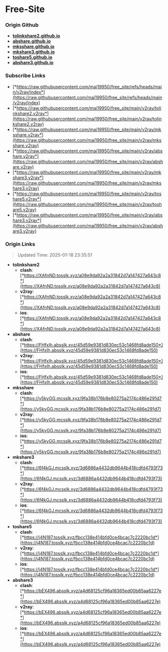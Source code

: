 # Free-Site

### Origin Github

- [**tolinkshare2.github.io**](https://github.com/tolinkshare2/tolinkshare2.github.io)
- [**abshare.github.io**](https://github.com/abshare/abshare.github.io)
- [**mksshare.github.io**](https://github.com/mksshare/mksshare.github.io)
- [**mkshare3.github.io**](https://github.com/mkshare3/mkshare3.github.io)
- [**toshare5.github.io**](https://github.com/toshare5/toshare5.github.io)
- [**abshare3.github.io**](https://github.com/abshare3/abshare3.github.io)

### Subscribe Links

- [*https://raw.githubusercontent.com/mai19950/free_site/refs/heads/main/v2ray/index*](https://raw.githubusercontent.com/mai19950/free_site/refs/heads/main/v2ray/index)
- [*https://raw.githubusercontent.com/mai19950/free_site/main/v2ray/tolinkshare2.v2ray*](https://raw.githubusercontent.com/mai19950/free_site/main/v2ray/tolinkshare2.v2ray)
- [*https://raw.githubusercontent.com/mai19950/free_site/main/v2ray/mksshare.v2ray*](https://raw.githubusercontent.com/mai19950/free_site/main/v2ray/mksshare.v2ray)
- [*https://raw.githubusercontent.com/mai19950/free_site/main/v2ray/abshare.v2ray*](https://raw.githubusercontent.com/mai19950/free_site/main/v2ray/abshare.v2ray)
- [*https://raw.githubusercontent.com/mai19950/free_site/main/v2ray/mkshare3.v2ray*](https://raw.githubusercontent.com/mai19950/free_site/main/v2ray/mkshare3.v2ray)
- [*https://raw.githubusercontent.com/mai19950/free_site/main/v2ray/toshare5.v2ray*](https://raw.githubusercontent.com/mai19950/free_site/main/v2ray/toshare5.v2ray)
- [*https://raw.githubusercontent.com/mai19950/free_site/main/v2ray/abshare3.v2ray*](https://raw.githubusercontent.com/mai19950/free_site/main/v2ray/abshare3.v2ray)

### Origin Links

> Updated Time: 2025-01-18 23:35:51

- **tolinkshare2**
  - **clash**: [*https://XAfnND.tosslk.xyz/a08e9da92a2a31842d7a147427a643c8*](https://XAfnND.tosslk.xyz/a08e9da92a2a31842d7a147427a643c8)
  - **v2ray**: [*https://XAfnND.tosslk.xyz/a08e9da92a2a31842d7a147427a643c8*](https://XAfnND.tosslk.xyz/a08e9da92a2a31842d7a147427a643c8)
  - **ios**: [*https://XAfnND.tosslk.xyz/a08e9da92a2a31842d7a147427a643c8*](https://XAfnND.tosslk.xyz/a08e9da92a2a31842d7a147427a643c8)
- **abshare**
  - **clash**: [*https://FHfxIh.absslk.xyz/45d59e9381d830ec53c1468fd8ade150*](https://FHfxIh.absslk.xyz/45d59e9381d830ec53c1468fd8ade150)
  - **v2ray**: [*https://FHfxIh.absslk.xyz/45d59e9381d830ec53c1468fd8ade150*](https://FHfxIh.absslk.xyz/45d59e9381d830ec53c1468fd8ade150)
  - **ios**: [*https://FHfxIh.absslk.xyz/45d59e9381d830ec53c1468fd8ade150*](https://FHfxIh.absslk.xyz/45d59e9381d830ec53c1468fd8ade150)
- **mksshare**
  - **clash**: [*https://y5kyGG.mcsslk.xyz/9fa38b176b8e80275a2174c486e291d7*](https://y5kyGG.mcsslk.xyz/9fa38b176b8e80275a2174c486e291d7)
  - **v2ray**: [*https://y5kyGG.mcsslk.xyz/9fa38b176b8e80275a2174c486e291d7*](https://y5kyGG.mcsslk.xyz/9fa38b176b8e80275a2174c486e291d7)
  - **ios**: [*https://y5kyGG.mcsslk.xyz/9fa38b176b8e80275a2174c486e291d7*](https://y5kyGG.mcsslk.xyz/9fa38b176b8e80275a2174c486e291d7)
- **mkshare3**
  - **clash**: [*https://6f4kGJ.mcsslk.xyz/3d6886a4432db9644b418cdfd4793f73*](https://6f4kGJ.mcsslk.xyz/3d6886a4432db9644b418cdfd4793f73)
  - **v2ray**: [*https://6f4kGJ.mcsslk.xyz/3d6886a4432db9644b418cdfd4793f73*](https://6f4kGJ.mcsslk.xyz/3d6886a4432db9644b418cdfd4793f73)
  - **ios**: [*https://6f4kGJ.mcsslk.xyz/3d6886a4432db9644b418cdfd4793f73*](https://6f4kGJ.mcsslk.xyz/3d6886a4432db9644b418cdfd4793f73)
- **toshare5**
  - **clash**: [*https://j4N187.tosslk.xyz/fbcc138e414bfd0ce4bcac7c2220bc1d*](https://j4N187.tosslk.xyz/fbcc138e414bfd0ce4bcac7c2220bc1d)
  - **v2ray**: [*https://j4N187.tosslk.xyz/fbcc138e414bfd0ce4bcac7c2220bc1d*](https://j4N187.tosslk.xyz/fbcc138e414bfd0ce4bcac7c2220bc1d)
  - **ios**: [*https://j4N187.tosslk.xyz/fbcc138e414bfd0ce4bcac7c2220bc1d*](https://j4N187.tosslk.xyz/fbcc138e414bfd0ce4bcac7c2220bc1d)
- **abshare3**
  - **clash**: [*https://bEX496.absslk.xyz/a4d68125cf96a18365ed00b85aa6227e*](https://bEX496.absslk.xyz/a4d68125cf96a18365ed00b85aa6227e)
  - **v2ray**: [*https://bEX496.absslk.xyz/a4d68125cf96a18365ed00b85aa6227e*](https://bEX496.absslk.xyz/a4d68125cf96a18365ed00b85aa6227e)
  - **ios**: [*https://bEX496.absslk.xyz/a4d68125cf96a18365ed00b85aa6227e*](https://bEX496.absslk.xyz/a4d68125cf96a18365ed00b85aa6227e)
